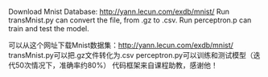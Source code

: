 Download Mnist Database: http://yann.lecun.com/exdb/mnist/
Run transMnist.py can convert the file, from .gz to .csv.
Run perceptron.p can train and test the model.

可以从这个网址下载Mnist数据集：http://yann.lecun.com/exdb/mnist/
transMnist.py可以把.gz文件转化为.csv
perceptron.py可以训练和测试模型（迭代50次情况下，准确率约80%）
代码框架来自课程助教，感谢他！
